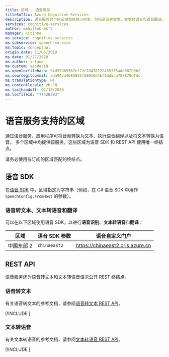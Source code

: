 ```yaml
---
title: 区域 - 语音服务
titleSuffix: Azure Cognitive Services
description: 语音服务的可用区域和终结点列表，包括语音转文本、文本转语音和语音翻译。
services: cognitive-services
author: mahilleb-msft
manager: nitinme
ms.service: cognitive-services
ms.subservice: speech-service
ms.topic: conceptual
origin.date: 11/05/2019
ms.date: 01/27/2020
ms.author: v-tawe
ms.custom: seodec18
ms.openlocfilehash: 94d97d09567ef22c7d470122435f75add582b0b2
ms.sourcegitcommit: ada94ca4685855f58616e4bf1dd5ca757878dfdc
ms.translationtype: HT
ms.contentlocale: zh-CN
ms.lasthandoff: 02/18/2020
ms.locfileid: "77428393"
---
```

# <a name="speech-service-supported-regions"></a>语音服务支持的区域

通过语音服务，应用程序可将音频转换为文本、执行语音翻译以及将文本转换为语音。 多个区域中均提供该服务，这些区域为语音 SDK 和 REST API 使用唯一终结点。

请务必使用与订阅的区域匹配的终结点。

## <a name="speech-sdk"></a>语音 SDK

在[语音 SDK](speech-sdk.md) 中，区域指定为字符串（例如，在 C# 语音 SDK 中用作 `SpeechConfig.FromHost` 的参数）。

### <a name="speech-to-text-text-to-speech-and-translation"></a>语音转文本、文本转语音和翻译

可以在以下区域使用语音 SDK，以进行**语音识别**、**文本转语音**和**翻译**：

| 区域           | 语音 SDK 参数 | 语音自定义门户    |
| ---------------- | -------------------- | ------------------------------ |
| 中国东部 2          | `chinaeast2`             | https://chinaeast2.cris.azure.cn         |

<!-- ### Intent recognition -->


<!-- ### Voice assistants -->


## <a name="rest-apis"></a>REST API

语音服务还为语音转文本和文本转语音请求公开 REST 终结点。

### <a name="speech-to-text"></a>语音转文本

有关语音转文本的参考文档，请参阅[语音转文本 REST API](rest-speech-to-text.md)。

[!INCLUDE [](../../../includes/cognitive-services-speech-service-endpoints-speech-to-text.md)]

### <a name="text-to-speech"></a>文本转语音

有关文本转语音的参考文档，请参阅[文本转语音 REST API](rest-text-to-speech.md)。

[!INCLUDE [](../../../includes/cognitive-services-speech-service-endpoints-text-to-speech.md)]
